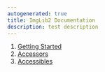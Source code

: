 ```yaml
---
autogenerated: true
title: ImgLib2 Documentation
description: test description
---
```


1.  [ Getting Started](/imglib2/getting-started)
2.  [ Accessors](/imglib2/accessors)
3.  [ Accessibles](/imglib2/accessibles)

